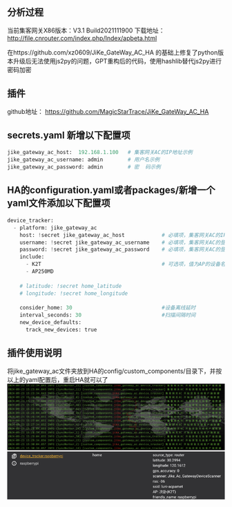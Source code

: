 ## 分析过程
当前集客网关X86版本：V3.1 Build2021111900 
下载地址：http://file.cnrouter.com/index.php/Index/apbeta.html  

在https://github.com/xz0609/JiKe_GateWay_AC_HA 的基础上修复了python版本升级后无法使用js2py的问题，GPT重构后的代码，使用hashlib替代js2py进行密码加密


## 插件
github地址： https://github.com/MagicStarTrace/JiKe_GateWay_AC_HA


## secrets.yaml 新增以下配置项
```python
jike_gateway_ac_host:  192.168.1.100   # 集客网关AC的IP地址示例
jike_gateway_ac_username: admin        # 用户名示例
jike_gateway_ac_password: admin        # 密  码示例
```

## HA的configuration.yaml或者packages/新增一个yaml文件添加以下配置项
```python
device_tracker:
  - platform: jike_gateway_ac
    host: !secret jike_gateway_ac_host            # 必填项，集客网关AC的IP地址
    username: !secret jike_gateway_ac_username    # 必填项，集客网关AC的登录账号
    password: !secret jike_gateway_ac_password    # 必填项，集客网关AC的登录密码
    include:
      - K2T                                       # 可选项，值为AP的设备名称，用于过滤AP
      - AP250MD

    # latitude: !secret home_latitude
    # longitude: !secret home_longitude

    consider_home: 30                             #设备离线延时
    interval_seconds: 30                          #扫描间隔时间
    new_device_defaults:
      track_new_devices: true
```

## 插件使用说明
将jike_gateway_ac文件夹放到HA的config/custom_components/目录下，并按以上的yaml配置后，重启HA就可以了
![截图](https://raw.githubusercontent.com/MagicStarTrace/JiKe_GateWay_AC_HA/refs/heads/master/ScreenshotOfHALog.jpg)
![截图](https://raw.githubusercontent.com/MagicStarTrace/JiKe_GateWay_AC_HA/refs/heads/master/ScreenshotOfHaEntity.jpg)

